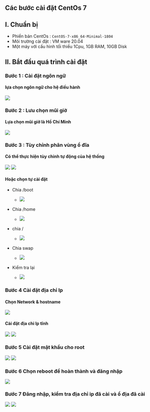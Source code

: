 ## Các bước cài đặt CentOs 7
## I. Chuẩn bị
- Phiển bản CentOs : `CentOS-7-x86_64-Minimal-1804`
- Môi trường cài đặt : VM ware 20.04
- Một máy với cấu hình tối thiểu 1Cpu, 1GB RAM, 10GB Disk
## II. Bắt đầu quá trình cài đặt
### Bước 1 : Cài đặt ngôn ngữ 
#### lựa chọn ngôn ngữ cho hệ điều hành 
<img src="../img/ce3.png">

### Bước 2 : Lưu chọn mũi giờ 
#### Lựa chọn mũi giờ là Hồ Chí Minh
<img src="../img/ce4.png">

### Bước 3 : Tùy chỉnh phân vùng ổ đĩa
#### Có thể thực hiện tùy chỉnh tự động của hệ thống
<img src="../img/ce5.png">
<img src="../img/ce6.png">

#### Hoặc chọn tự cài đặt
- Chia /boot
    + <img src="../img/ce8.png">

- Chia /home
    + <img src="../img/ce10.png">

- chia /
    + <img src="../img/ce12.png">

- Chia swap 
    + <img src="../img/ce11.png">

- Kiểm tra lại 
    + <img src="../img/ce14.png">

### Bước 4 Cài đặt địa chỉ Ip 
#### Chọn Network & hostname
<img src="../img/ce15.png">


#### Cài đặt địa chỉ Ip tĩnh 
<img src="../img/ce16.png">
<img src="../img/ce17.png">

### Bước 5 Cài đặt mật khẩu cho root

<img src="../img/ce18.png">
<img src="../img/ce19.png">

### Bước 6 Chọn reboot để hoàn thành và đăng nhập

<img src="../img/ce20.png">

### Bước 7 Đăng nhập, kiểm tra địa chỉ ip đã cài và ổ địa đã cài

<img src="../img/ce21.png">
<img src="../img/ce22.png">
